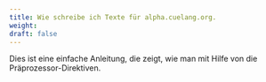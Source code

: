 ```yaml
---
title: Wie schreibe ich Texte für alpha.cuelang.org.
weight:
draft: false
---
```


Dies ist eine einfache Anleitung, die zeigt, wie man mit Hilfe von
die Präprozessor-Direktiven.


